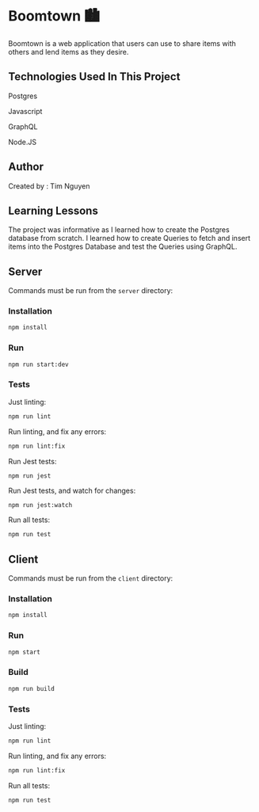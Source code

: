 # Boomtown 🏙

Boomtown is a web application that users can use to share items with others and lend items as they desire. 

## Technologies Used In This Project

Postgres

Javascript

GraphQL

Node.JS

## Author

Created by : Tim Nguyen 

## Learning Lessons

The project was informative as I learned how to create the Postgres database from scratch. I learned how to create Queries to fetch and insert items into the Postgres Database and test the Queries using GraphQL.


## Server

Commands must be run from the `server` directory:

### Installation

```bash
npm install
```

### Run

```bash
npm run start:dev
```

### Tests

Just linting:

```bash
npm run lint
```

Run linting, and fix any errors:

```bash
npm run lint:fix
```

Run Jest tests:

```
npm run jest
```

Run Jest tests, and watch for changes:

```bash
npm run jest:watch
```

Run all tests:

```bash
npm run test
```

## Client

Commands must be run from the `client` directory:

### Installation

```bash
npm install
```

### Run

```bash
npm start
```

### Build

```bash
npm run build
```

### Tests

Just linting:

```bash
npm run lint
```

Run linting, and fix any errors:

```bash
npm run lint:fix
```

Run all tests:

```bash
npm run test
```


